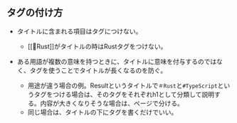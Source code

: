 ## タグの付け方
- タイトルに含まれる項目はタグにつけない。
	- [[🦀Rust]]がタイトルの時はRustタグをつけない。

- ある用語が複数の意味を持つときに、タイトルに意味を付与するのではなく、タグを使うことでタイトルが長くなるのを防ぐ。
	- 用途が違う場合の例。Resultというタイトルで`＃Rust`と`#TypeScript`というタグをつける場合は、そのタグをそれぞれh1として分類して説明する。内容が大きくなりそうな場合は、ページで分ける。
	- 同じ場合は、タイトルの下にタグを書くだけでいい。
